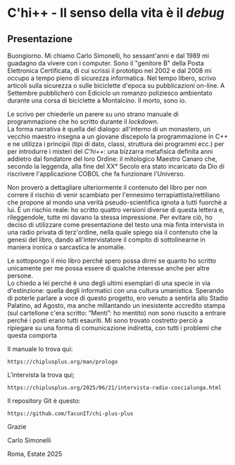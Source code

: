 
# C'hi++ - Il senso della vita è il *debug*

## Presentazione


Buongiorno.
Mi chiamo Carlo Simonelli, ho sessant'anni e dal 1989 mi guadagno da vivere con i computer.
Sono il "genitore B" della Posta Elettronica Certificata, di cui scrissi il prototipo nel 2002 e dal 2008 mi occupo a tempo pieno di sicurezza informatica.
Nel tempo libero, scrivo articoli sulla sicurezza o sulle biciclette d'epoca su pubblicazioni on-line.
A Settembre pubblicherò con Ediciclo un romanzo poliziesco ambientato durante una corsa di biciclette a Montalcino.
Il morto, sono io.

Le scrivo per chiederle un parere su uno strano manuale di programmazione che ho scritto durante il *lockdown*.   
La forma narrativa è quella del dialogo: all'interno di un monastero, un vecchio maestro insegna a un giovane discepolo la programmazione in C++ e ne utilizza i principii (tipi di dato, classi, struttura dei programmi ecc.) per per introdurre i misteri del *C'hi++*: una bizzarra metafisica definita anni addietro dal fondatore del loro Ordine: il mitologico Maestro Canaro che, secondo la leggenda, alla fine del XX° Secolo era stato incaricato da Dio di riscrivere l'applicazione COBOL che fa funzionare l'Universo.  

Non proverò a dettagliare ulteriormente il contenuto del libro per non correre il rischio di venir scambiato per l'ennesimo terrapiattista/rettiliano che propone al mondo una verità pseudo-scientifica ignota a tutti fuorché a lui.
È un rischio reale: ho scritto quattro versioni diverse di questa lettera e, rileggendole, tutte mi davano la stessa impressione.
Per evitare ciò, ho deciso di utilizzare come presentazione del testo una mia finta intervista in una radio privata di terz'ordine, nella quale spiego sia il contenuto che la genesi del libro, dando all'intervistatore il compito di sottolinearne in maniera ironica o sarcastica le anomalie.

Le sottopongo il mio libro perché spero possa dirmi se quanto ho scritto unicamente per me possa essere di qualche interesse anche per altre persone.  
Lo chiedo a lei perché è uno degli ultimi esemplari di una specie in via d'estinzione: quella degli informatici con una cultura umanistica.
Sperando di poterle parlare a voce di questo progetto, ero venuto a sentirla allo Stadio Palatino, ad Agosto, ma anche millantando un inesistente accredito stampa (sul cartellone c'era scritto: “Menti”: ho mentito) non sono riuscito a entrare perché i posti erano tutti esauriti.
Mi sono trovato costretto perciò a ripiegare su una forma di comunicazione indiretta, con tutti i problemi che questa comporta

Il manuale lo trova qui:

    https://chiplusplus.org/man/prologo

L'intervista la trova qui;

    https://chiplusplus.org/2025/06/21/intervista-radio-coscialunga.html

Il repository Git è questo:

    https://github.com/TacunIT/chi-plus-plus    

Grazie


Carlo Simonelli

Roma, Estate 2025
